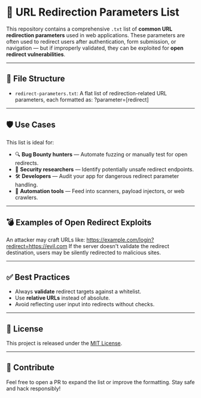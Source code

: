 # 🔁 URL Redirection Parameters List

This repository contains a comprehensive `.txt` list of **common URL redirection parameters** used in web applications. These parameters are often used to redirect users after authentication, form submission, or navigation — but if improperly validated, they can be exploited for **open redirect vulnerabilities**.

---

## 📂 File Structure

- `redirect-parameters.txt`: A flat list of redirection-related URL parameters, each formatted as:
?parameter=[redirect]

---

## 🛡 Use Cases

This list is ideal for:

- 🔍 **Bug Bounty hunters** — Automate fuzzing or manually test for open redirects.
- 🧪 **Security researchers** — Identify potentially unsafe redirect endpoints.
- 🛠 **Developers** — Audit your app for dangerous redirect parameter handling.
- 🤖 **Automation tools** — Feed into scanners, payload injectors, or web crawlers.

---

## 💣 Examples of Open Redirect Exploits

An attacker may craft URLs like: https://example.com/login?redirect=https://evil.com
If the server doesn't validate the redirect destination, users may be silently redirected to malicious sites.

---

## ✅ Best Practices

- Always **validate** redirect targets against a whitelist.
- Use **relative URLs** instead of absolute.
- Avoid reflecting user input into redirects without checks.

---

## 📜 License

This project is released under the [MIT License](LICENSE).

---

## 🙌 Contribute

Feel free to open a PR to expand the list or improve the formatting. Stay safe and hack responsibly!